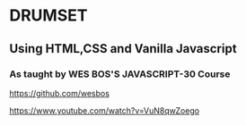# DRUMSET
## Using HTML,CSS and Vanilla Javascript
### As taught by WES BOS'S JAVASCRIPT-30 Course

https://github.com/wesbos

https://www.youtube.com/watch?v=VuN8qwZoego
